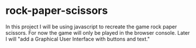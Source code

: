 # rock-paper-scissors

In this project I will be using javascript to recreate the game rock paper scissors. For now the game will only be played in the browser console. Later I will "add a Graphical User Interface with buttons and text."